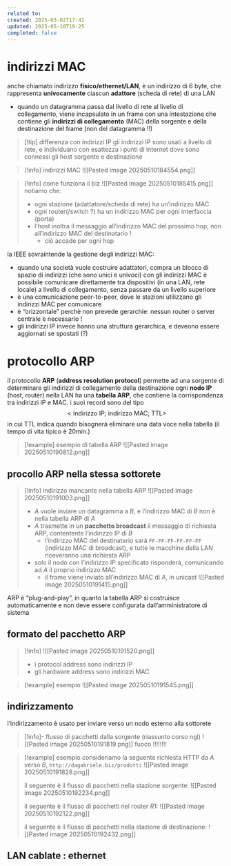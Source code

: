 ```yaml
---
related to: 
created: 2025-03-02T17:41
updated: 2025-05-10T19:25
completed: false
---
```

# indirizzi MAC
anche chiamato indirizzo **fisico/ethernet/LAN**, è un indirizzo di 6 byte, che rappresenta **univocamente** ciascun **adattore** (scheda di rete) di una LAN
- quando un datagramma passa dal livello di rete al livello di collegamento, viene incapsulato in un frame con una intestazione che contiene gli **indirizzi di collegamento** (MAC) della sorgente e della destinazione del frame (non del datagramma !!)
>[!tip] differenza con indirizzi IP
gli indirizzi IP sono usati a livello di rete, e individuano con esattezza i punti di internet dove sono connessi gli host sorgente e destinazione

>[!info] indirizzi MAC
![[Pasted image 20250510184554.png]]

>[!info] come funziona il biz
![[Pasted image 20250510185415.png]]
notiamo che:
>- ogni stazione (adattatore/scheda di rete) ha un’indirizzo MAC
>- ogni router(/switch ?) ha un indirizzo MAC per ogni interfaccia (porta)
>- l’host inoltra il messaggio all’indirizzo MAC del prossimo hop, non all’indirizzo MAC del destinatario !
>	- ciò accade per ogni hop

la IEEE sovraintende la gestione degli indirizzi MAC:
- quando una società vuole costruire adattatori, compra un blocco di spazio di indirizzi (che sono unici e univoci)
con gli indirizzi MAC è possibile comunicare direttamente tra dispositivi (in una LAN, rete locale) a livello di collegamento, senza passare da un livello superiore
- è una comunicazione peer-to-peer, dove le stazioni utilizzano gli indirizzi MAC per comunicare
- è “orizzontale” perchè non prevede gerarchie: nessun router o server centrale è necessario !
- gli indirizzi IP invece hanno una struttura gerarchica, e deveono essere aggiornati se spostati (?)
# protocollo ARP
il protocollo **ARP** (**address resolution protocol**) permette ad una sorgente di determinare gli indirizzi di collegamento della destinazione
ogni **nodo IP**  (host, router) nella LAN ha una **tabella ARP**, che contiene la corrispondenza tra indirizzi IP e MAC. i suoi record sono del tipo
$$
<\text{indirizzo IP; indirizzo MAC; TTL}>
$$
in cui $\text{TTL}$ indica quando bisognerà eliminare una data voce nella tabella (il tempo di vita tipico è 20min.)
>[!example] esempio di tabella ARP
![[Pasted image 20250510190812.png]]

## procollo ARP nella stessa sottorete
>[!info] indirizzo mancante nella tabella ARP
![[Pasted image 20250510191003.png]]
>- $A$ vuole inviare un datagramma a $B$, e l’indirizzo MAC di $B$ non è nella tabella ARP di $A$
>- $A$ trasmette in un **pacchetto broadcast** il messaggio di richiesta ARP, contentente l’indirizzo IP di $B$
>	- l’indirizzo MAC del destinatario sarà `FF-FF-FF-FF-FF-FF` (indirizzo MAC di broadcast), e tutte le macchine della LAN riceveranno una richiesta ARP
> - solo il nodo con l’indirizzo IP specificato risponderà, comunicando ad $A$ il proprio indirizzo MAC
> 	- il frame viene inviato all’indirizzo MAC di $A$, in unicast
![[Pasted image 20250510191415.png]]

ARP è “plug-and-play”, in quanto la tabella ARP si costruisce automaticamente e non deve essere configurata dall’amministratore di sistema 
## formato del pacchetto ARP
>[!info]
>![[Pasted image 20250510191520.png]]
> - i protocol address sono indirizzi IP
> - gli hardware address sono indirizzi MAC

>[!example] esempio
![[Pasted image 20250510191545.png]]
## indirizzamento
l’indirizzamento è usato per inviare verso un nodo esterno alla sottorete
>[!info]- flusso di pacchetti dalla sorgente (riassunto corso ngl)
![[Pasted image 20250510191819.png]]
fuoco !!!!!!!!

>[!example] esempio
consideriamo la seguente richiesta HTTP da $A$ verso $B$, `http://dagabriele.biz/prodotti`
![[Pasted image 20250510191828.png]]
>
>il seguente è il flusso di pacchetti nella stazione sorgente: 
![[Pasted image 20250510192234.png]]
>
>il seguente è il flusso di pacchetti nel router $R1$:
![[Pasted image 20250510192122.png]]
>
>il seguente è il flusso di pacchetti nella stazione di destinazione:
![[Pasted image 20250510192432.png]]

## LAN cablate : ethernet